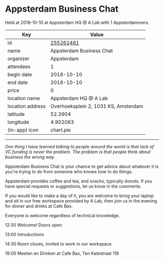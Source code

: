 # Appsterdam Business Chat
Held at 2018-10-10 at Appsterdam HQ @ A Lab with 1 Appsterdammers.
        
|Key|Value
|---|---|
|id|[255262481](https://www.meetup.com/appsterdam/events/255262481/)|
|name|Appsterdam Business Chat|
|organizer|Appsterdam|
|attendees|1|
|begin date|2018-10-10|
|end date|2018-10-10|
|price|0|
|location name|Appsterdam HQ @ A Lab|
|location address|Overhoeksplein 2, 1031 KS, Amsterdam|
|latitude|52.3904|
|longitude|4.902063|
|(in-app) icon|chart.pie|

---

*One thing I have learned talking to people around the world is that lack of VC funding is never the problem. The problem is that people think about business the wrong way.*

Appsterdam Business Chat is your chance to get advice about whatever it is you're trying to do from someone who knows how to do things.

Appsterdam provides coffee and tea, and snacks, typically donuts. If you have special requests or suggestions, let us know in the comments.

If you would like to make a day of it, you are welcome to bring your laptop and sit in our free workspace provided by A Lab, then join us in the evening for dinner and drinks at Cafe Bax.

Everyone is welcome regardless of technical knowledge.

12:30 Welcome! Doors open

13:00 Introductions

14:30 Room closes, invited to work in our workspace.

19:00 Meeten en Drinken at Cafe Bax, Ten Katestraat 119


